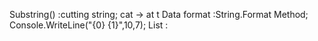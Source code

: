 Substring()		:cutting string; cat -> at t 
Data format		:String.Format Method; Console.WriteLine("{0} {1}",10,7);
List<string>	:
